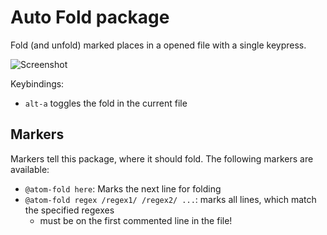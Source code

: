 # Auto Fold package

Fold (and unfold) marked places in a opened file with a single keypress.

![Screenshot](https://mackieloeffel.github.io/auto-fold.gif)

Keybindings:
 * `alt-a` toggles the fold in the current file

## Markers
Markers tell this package, where it should fold. The following markers are available:
  * `@atom-fold here`: Marks the next line for folding
  * `@atom-fold regex /regex1/ /regex2/ ...`: marks all lines, which match the specified regexes
    * must be on the first commented line in the file!
